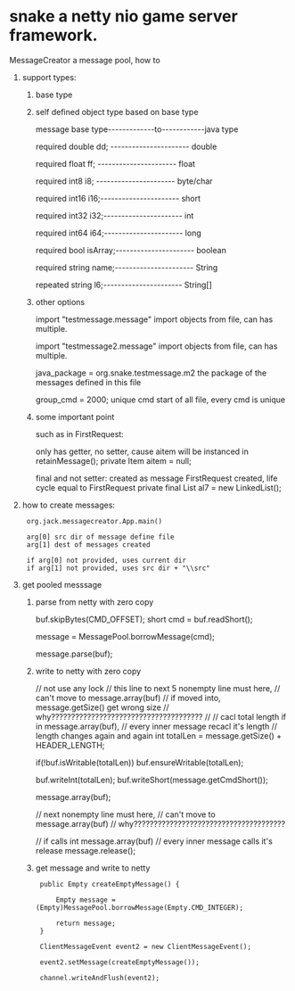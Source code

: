 # snake a netty nio game server framework.

MessageCreator a message pool, how to

1. support types: 
	
	1. base type
	2. self defined object type based on base type

		message base type-------------to------------java type


		required double 	dd;    ---------------------- double
		
		required float 	ff;	----------------------        float
		
		required int8 	i8;	----------------------        byte/char
		
		required int16 	i16;----------------------        short
		
		required int32 	i32;----------------------        int
		
		required int64 	i64;----------------------        long
		
		required bool 	isArray;----------------------    boolean
		
		required string 	name;----------------------   String
		
		repeated string 	l6;----------------------     String[]
	
	
	3. other options
	
		import "testmessage.message"					import objects from file, can has multiple.
		
		import "testmessage2.message"					import objects from file, can has multiple.
		
		java_package = org.snake.testmessage.m2			the package of the messages defined in this file
		
		group_cmd = 2000;								unique cmd start of all file, every cmd is unique
		
	4. some important point
	
		such as in FirstRequest:
		
		only has getter, no setter, cause aitem will be instanced in retainMessage();
		private Item aitem = null; 
		
		final and not setter: created as message FirstRequest created, life cycle equal to FirstRequest
		private final List<Item> al7 = new LinkedList<Item>();
		
		
2. how to create messages:

		org.jack.messagecreator.App.main()
		
		arg[0] src dir of message define file
		arg[1] dest of messages created
		
		if arg[0] not provided, uses current dir
		if arg[1] not provided, uses src dir + "\\src"
		
3. get pooled messsage

	1. parse from netty with zero copy

		buf.skipBytes(CMD_OFFSET);
		short cmd = buf.readShort();

		message = MessagePool.borrowMessage(cmd);
		
		message.parse(buf);
		
	2. write to netty with zero copy
	
		// not use any lock
		// this line to next 5 nonempty line must here, 
		// can't move to message.array(buf)
		// if moved into, message.getSize() get wrong size
		// why??????????????????????????????????????
		// 
		// cacl total length if in message.array(buf), 
		// every inner message recacl it's length
		// length changes again and again
		int totalLen = message.getSize() + HEADER_LENGTH;
		
		if(!buf.isWritable(totalLen))
			buf.ensureWritable(totalLen);
		
		buf.writeInt(totalLen);
		buf.writeShort(message.getCmdShort());
		
		message.array(buf);

		// next nonempty line must here, 
		// can't move to message.array(buf)
		// why??????????????????????????????????????
		
		// if calls int message.array(buf)
		// every inner message calls it's release
		message.release();
		
		
	3. get message and write to netty
	
	
		    public Empty createEmptyMessage() {
    	
				Empty message = (Empty)MessagePool.borrowMessage(Empty.CMD_INTEGER);
				
				return message;
			}
	
		    ClientMessageEvent event2 = new ClientMessageEvent();
	    	
	    	event2.setMessage(createEmptyMessage());
	    	
	    	channel.writeAndFlush(event2);
